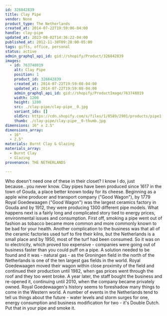 ```yaml
---
id: 326842839
title: Clay Pipe
vendor: None
product_type: The Netherlands
created_at: 2014-07-22T19:59:06-04:00
handle: clay-pipe
updated_at: 2023-08-02T14:36:22-04:00
published_at: 2012-11-30T09:28:00-05:00
tags: gifts, office, personal
status: active
admin_graphql_api_id: gid://shopify/Product/326842839
images:
  - id: 763748019
    alt: Clay Pipe
    position: 1
    product_id: 326842839
    created_at: 2014-07-22T19:59:08-04:00
    updated_at: 2014-07-22T19:59:08-04:00
    admin_graphql_api_id: gid://shopify/ProductImage/763748019
    width: 1200
    height: 1200
    src: ./clay-pipe/clay-pipe__0.jpg
    variant_ids: []
    oldSrc: https://cdn.shopify.com/s/files/1/0589/2901/products/pipe1.jpeg?v=1406073548
    thumb: ./clay-pipe/clay-pipe__0-thumb.jpg
dimensions: 16" x 2.5"
dimensions_array:
  - 16"
  - 2.5"
materials: Burnt Clay & Glazing
materials_array:
  - Burnt Clay
  - Glazing
provenance: THE NETHERLANDS

---
```


Who doesn't need one of these in their closet? I know I do, just because...you never know. Clay pipes have been produced since 1617 in the town of Gouda, a place better known today for its cheese. Beginning as a apple wine producer and transport company ("Good Wagon"), by 1779 Royal Goedewaagen ("Good Wagon") was the largest ceramics factory in Gouda and by 1912, they were producing 1300 different pipe models. What happens next is a fairly long and complicated story tied to energy prices, environmental issues and consumption. First off, smoking a pipe went out of fashion as tobacco became more common and more commonly known to be bad for your health. Another complication to the business was that all of the ceramic factories used turf to fire their kilns, but the Netherlands is a small place and by 1950, most of the turf had been consumed. So it was on to electricity, which proved too expensive - companies were going out of business faster than you could puff on a pipe. A solution needed to be found and it was - natural gas - as the Groningen field in the north of the Netherlands is one of the ten largest gas fields in the world. Royal Goedewaagen moved their wagon within close proximity of the field and continued their production until 1982, when gas prices went through the roof and they too went broke. A year later, the staff bought the business and re-opened it, continuing until 2010, when the company became privately owned. Royal Goedewaagen's history seems to foreshadow many things to come in the Western world. A number of events in the Netherlands tend to tell us things about the future - water levels and storm surges for one, energy consumption and business modification for two - it's Double Dutch. Put that in your pipe and smoke it.